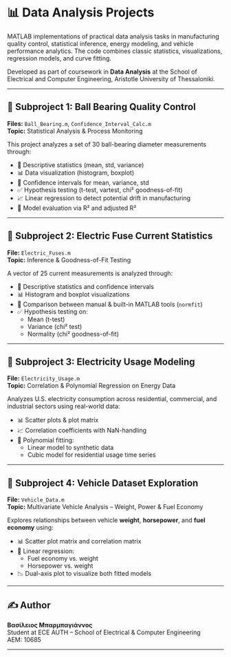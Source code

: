 # 📊 Data Analysis Projects

MATLAB implementations of practical data analysis tasks in manufacturing quality control, statistical inference, energy modeling, and vehicle performance analytics. The code combines classic statistics, visualizations, regression models, and curve fitting.

Developed as part of coursework in **Data Analysis** at the School of Electrical and Computer Engineering, Aristotle University of Thessaloniki.

---

## 📘 Subproject 1: Ball Bearing Quality Control

**Files:** `Ball_Bearing.m`, `Confidence_Interval_Calc.m`  
**Topic:** Statistical Analysis & Process Monitoring

This project analyzes a set of 30 ball-bearing diameter measurements through:

- 📌 Descriptive statistics (mean, std, variance)
- 📊 Data visualization (histogram, boxplot)
- 🧮 Confidence intervals for mean, variance, std
- ✅ Hypothesis testing (t-test, vartest, chi² goodness-of-fit)
- 📈 Linear regression to detect potential drift in manufacturing
- 📐 Model evaluation via R² and adjusted R²

---

## 📘 Subproject 2: Electric Fuse Current Statistics

**File:** `Electric_Fuses.m`  
**Topic:** Inference & Goodness-of-Fit Testing

A vector of 25 current measurements is analyzed through:

- 🧮 Descriptive statistics and confidence intervals
- 📊 Histogram and boxplot visualizations
- 🔄 Comparison between manual & built-in MATLAB tools (`normfit`)
- ✅ Hypothesis testing on:
  - Mean (t-test)
  - Variance (chi² test)
  - Normality (chi² goodness-of-fit)

---

## 📘 Subproject 3: Electricity Usage Modeling

**File:** `Electricity_Usage.m`  
**Topic:** Correlation & Polynomial Regression on Energy Data

Analyzes U.S. electricity consumption across residential, commercial, and industrial sectors using real-world data:

- 📊 Scatter plots & plot matrix
- 📈 Correlation coefficients with NaN-handling
- 🧮 Polynomial fitting:
  - Linear model to synthetic data
  - Cubic model for residential usage time series

---

## 📘 Subproject 4: Vehicle Dataset Exploration

**File:** `Vehicle_Data.m`  
**Topic:** Multivariate Vehicle Analysis – Weight, Power & Fuel Economy

Explores relationships between vehicle **weight**, **horsepower**, and **fuel economy** using:

- 📊 Scatter plot matrix and correlation matrix
- 🧮 Linear regression:
  - Fuel economy vs. weight
  - Horsepower vs. weight
- 📉 Dual-axis plot to visualize both fitted models

---

## ✍️ Author

**Βασίλειος Μπαρμπαγιάννος**  
Student at ECE AUTH – School of Electrical & Computer Engineering  
AEM: 10685

---
